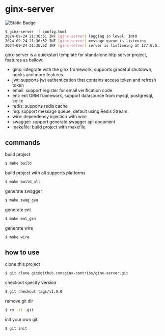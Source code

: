 # ginx-server

![Static Badge](https://img.shields.io/badge/go-1.23-blue)

```bash
$ ginx-server -f config.toml
2024-09-24 21:36:51 INF [ginx-server] logging in level: INFO
2024-09-24 21:36:52 INF [ginx-server] message queue is listening
2024-09-24 21:36:52 INF [ginx-server] server is listiening at 127.0.0.1:8080
```
ginx-server is a quickstart template for standalone http server project, features as bellow:

* ginx: integrate with the ginx framework, supports graceful shutdown, hooks and more features.
* jwt: supports jwt authentication that contains access token and refresh token
* email: support register for email verification code
* ent: ent ORM framework, support datasource from mysql, postgresql, sqlite
* redis: supports redis cache
* mq: support message queue, default using Redis Stream.
* wire: dependency injection with wire
* swagger: support generate swagger api document 
* makefile: build project with makefile


## commands

build project
```bash
$ make build
```
build project with all supports platforms
```bash
$ make build_all
```
generate swagger
```bash
$ make swag_gen
```
generate ent 
```bash
$ make ent_gen
```
generate wire
```bash
$ make wire
```

## how to use

clone this project
```bash
$ git clone git@github.com:ginx-contribs/ginx-server.git
```
checkout specify version
```bash
$ git checkout tags/v1.0.0
```
remove git dir
```bash
$ rm -rf .git
```
init your own git
```bash
$ git init
```